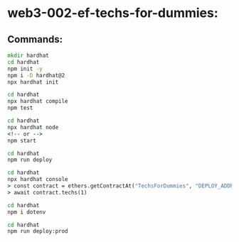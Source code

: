 # web3-002-ef-techs-for-dummies:

## Commands:

```cmd
mkdir hardhat
cd hardhat
npm init -y
npm i -D hardhat@2
npx hardhat init
```

```cmd
cd hardhat
npx hardhat compile
npm test
```

```cmd
cd hardhat
npx hardhat node
<!-- or -->
npm start
```

```cmd
cd hardhat
npm run deploy
```

```cmd
cd hardhat
npx hardhat console
> const contract = ethers.getContractAt("TechsForDummies", "DEPLOY_ADDRESS")
> await contract.techs(1)
```

```cmd
cd hardhat
npm i dotenv
```

```cmd
cd hardhat
npm run deploy:prod
```

```cmd

```

```cmd

```

```cmd

```
